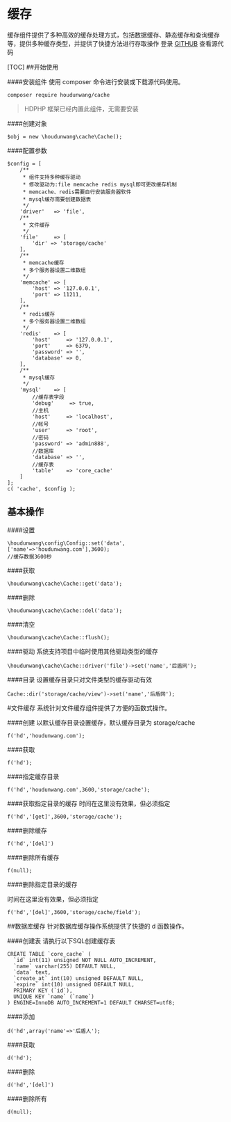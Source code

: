 # 缓存

缓存组件提供了多种高效的缓存处理方式，包括数据缓存、静态缓存和查询缓存等，提供多种缓存类型，并提供了快捷方法进行存取操作
登录 [GITHUB](https://github.com/houdunwang/cache)  查看源代码

[TOC]
##开始使用

####安装组件
使用 composer 命令进行安装或下载源代码使用。

```
composer require houdunwang/cache
```
> HDPHP 框架已经内置此组件，无需要安装

####创建对象
```
$obj = new \houdunwang\cache\Cache();
```
####配置参数
```
$config = [
	/**
	 * 组件支持多种缓存驱动
	 * 修改驱动为:file memcache redis mysql即可更改缓存机制
	 * memcache、redis需要自行安装服务器软件
	 * mysql缓存需要创建数据表
	 */
	'driver'   => 'file',
	/**
	 * 文件缓存
	 */
	'file'     => [
		'dir' => 'storage/cache'
	],
	/**
	 * memcache缓存
	 * 多个服务器设置二维数组
	 */
	'memcache' => [
		'host' => '127.0.0.1',
		'port' => 11211,
	],
	/**
	 * redis缓存
	 * 多个服务器设置二维数组
	 */
	'redis'    => [
		'host'     => '127.0.0.1',
		'port'     => 6379,
		'password' => '',
		'database' => 0,
	],
	/**
	 * mysql缓存
	 */
	'mysql'    => [
		//缓存表字段
		'debug'     => true,
		//主机
		'host'     => 'localhost',
		//帐号
		'user'     => 'root',
		//密码
		'password' => 'admin888',
		//数据库
		'database' => '',
		//缓存表
		'table'    => 'core_cache'
	]
];
c( 'cache', $config );
```

## 基本操作

####设置

```
\houdunwang\config\Config::set('data',['name'=>'houdunwang.com'],3600);
//缓存数据3600秒
```

####获取
```
\houdunwang\cache\Cache::get('data');
```

####删除
```
\houdunwang\cache\Cache::del('data');
```

####清空
```
\houdunwang\cache\Cache::flush();
```

####驱动
系统支持项目中临时使用其他驱动类型的缓存
```
\houdunwang\cache\Cache::driver('file')->set('name','后盾网');
```

####目录
设置缓存目录只对文件类型的缓存驱动有效
```
Cache::dir('storage/cache/view')->set('name','后盾网');
```

#文件缓存
系统针对文件缓存组件提供了方便的函数式操作。

####创建
以默认缓存目录设置缓存，默认缓存目录为 storage/cache

```
f('hd','houdunwang.com');
```

####获取

```
f('hd');
```

####指定缓存目录

```
f('hd','houdunwang.com',3600,'storage/cache');
```

####获取指定目录的缓存
时间在这里没有效果，但必须指定
```
f('hd','[get]',3600,'storage/cache');
```

####删除缓存

```
f('hd','[del]')
```
####删除所有缓存

```
f(null);
```

####删除指定目录的缓存

时间在这里没有效果，但必须指定
```
f('hd','[del]',3600,'storage/cache/field');
```

##数据库缓存
针对数据库缓存操作系统提供了快捷的 d 函数操作。

####创建表
请执行以下SQL创建缓存表
```
CREATE TABLE `core_cache` (
  `id` int(11) unsigned NOT NULL AUTO_INCREMENT,
  `name` varchar(255) DEFAULT NULL,
  `data` text,
  `create_at` int(10) unsigned DEFAULT NULL,
  `expire` int(10) unsigned DEFAULT NULL,
  PRIMARY KEY (`id`),
  UNIQUE KEY `name` (`name`)
) ENGINE=InnoDB AUTO_INCREMENT=1 DEFAULT CHARSET=utf8;
```

####添加
```
d('hd',array('name'=>'后盾人');
```

####获取
```
d('hd');
```

####删除

```
d('hd','[del]')
```

####删除所有
```
d(null);
```